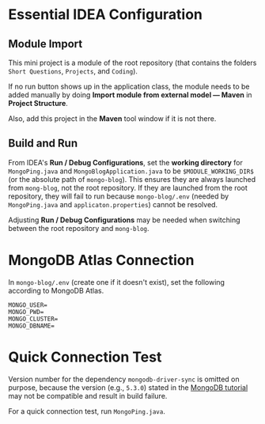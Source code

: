 # Essential IDEA Configuration

## Module Import
This mini project is a module of the root repository
(that contains the folders `Short Questions`, `Projects`, and `Coding`).

If no run button shows up in the application class, the module needs to be added manually
by doing **Import module from external model — Maven** in **Project Structure**.

Also, add this project in the **Maven** tool window if it is not there.

## Build and Run

From IDEA's **Run / Debug Configurations**, set the **working directory** for `MongoPing.java`
and `MongoBlogApplication.java` to be `$MODULE_WORKING_DIR$` (or the absolute path of `mongo-blog`).
This ensures they are always launched from `mong-blog`, not the root repository.
If they are launched from the root repository, they will fail to run because `mongo-blog/.env`
(needed by `MongoPing.java` and `applicaton.properties`)
cannot be resolved.

Adjusting **Run / Debug Configurations** may be needed
when switching between the root repository and `mong-blog`.

# MongoDB Atlas Connection

In `mongo-blog/.env` (create one if it doesn't exist), set the following according to MongoDB Atlas.
```
MONGO_USER=
MONGO_PWD=
MONGO_CLUSTER=
MONGO_DBNAME=
```

# Quick Connection Test

Version number for the dependency `mongodb-driver-sync` is omitted on purpose,
because the version (e.g., `5.3.0`) stated in the [MongoDB tutorial](https://www.mongodb.com/docs/drivers/java/sync/current/getting-started/#add-mongodb-as-a-dependency)
may not be compatible and result in build failure.

For a quick connection test, run `MongoPing.java`.
